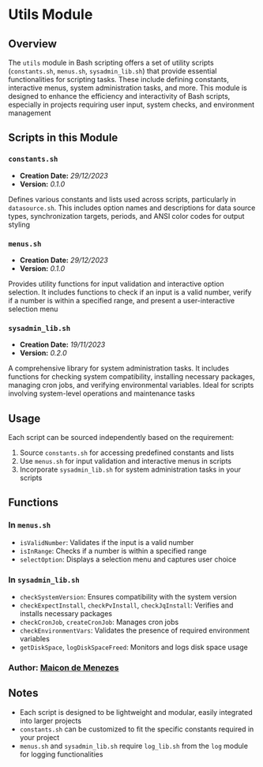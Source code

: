 # Utils Module

## Overview

The `utils` module in Bash scripting offers a set of utility scripts (`constants.sh`, `menus.sh`, `sysadmin_lib.sh`) that provide essential functionalities for scripting tasks. These include defining constants, interactive menus, system administration tasks, and more. This module is designed to enhance the efficiency and interactivity of Bash scripts, especially in projects requiring user input, system checks, and environment management

## Scripts in this Module

### `constants.sh`

- **Creation Date:** _29/12/2023_
- **Version:** _0.1.0_

Defines various constants and lists used across scripts, particularly in `datasource.sh`. This includes option names and descriptions for data source types, synchronization targets, periods, and ANSI color codes for output styling

### `menus.sh`

- **Creation Date:** _29/12/2023_
- **Version:** _0.1.0_

Provides utility functions for input validation and interactive option selection. It includes functions to check if an input is a valid number, verify if a number is within a specified range, and present a user-interactive selection menu

### `sysadmin_lib.sh`

- **Creation Date:** _19/11/2023_
- **Version:** _0.2.0_

A comprehensive library for system administration tasks. It includes functions for checking system compatibility, installing necessary packages, managing cron jobs, and verifying environmental variables. Ideal for scripts involving system-level operations and maintenance tasks

## Usage

Each script can be sourced independently based on the requirement:

1. Source `constants.sh` for accessing predefined constants and lists
2. Use `menus.sh` for input validation and interactive menus in scripts
3. Incorporate `sysadmin_lib.sh` for system administration tasks in your scripts

## Functions

### In `menus.sh`

- `isValidNumber`: Validates if the input is a valid number
- `isInRange`: Checks if a number is within a specified range
- `selectOption`: Displays a selection menu and captures user choice

### In `sysadmin_lib.sh`

- `checkSystemVersion`: Ensures compatibility with the system version
- `checkExpectInstall`, `checkPvInstall`, `checkJqInstall`: Verifies and installs necessary packages
- `checkCronJob`, `createCronJob`: Manages cron jobs
- `checkEnvironmentVars`: Validates the presence of required environment variables
- `getDiskSpace`, `logDiskSpaceFreed`: Monitors and logs disk space usage

### Author: [Maicon de Menezes](https://github.com/maicondmenezes)

## Notes

- Each script is designed to be lightweight and modular, easily integrated into larger projects
- `constants.sh` can be customized to fit the specific constants required in your project
- `menus.sh` and `sysadmin_lib.sh` require `log_lib.sh` from the `log` module for logging functionalities
